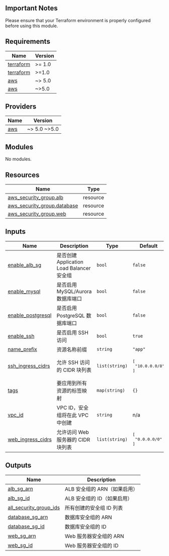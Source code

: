 <!-- BEGIN_TF_DOCS -->


## Important Notes

Please ensure that your Terraform environment is properly configured before using this module.

## Requirements

| Name | Version |
|------|---------|
| <a name="requirement_terraform"></a> [terraform](#requirement\_terraform) | >= 1.0 |
| <a name="requirement_terraform"></a> [terraform](#requirement\_terraform) | >=1.0 |
| <a name="requirement_aws"></a> [aws](#requirement\_aws) | ~> 5.0 |
| <a name="requirement_aws"></a> [aws](#requirement\_aws) | ~>5.0 |

## Providers

| Name | Version |
|------|---------|
| <a name="provider_aws"></a> [aws](#provider\_aws) | ~> 5.0 ~>5.0 |

## Modules

No modules.

## Resources

| Name | Type |
|------|------|
| [aws_security_group.alb](https://registry.terraform.io/providers/hashicorp/aws/latest/docs/resources/security_group) | resource |
| [aws_security_group.database](https://registry.terraform.io/providers/hashicorp/aws/latest/docs/resources/security_group) | resource |
| [aws_security_group.web](https://registry.terraform.io/providers/hashicorp/aws/latest/docs/resources/security_group) | resource |

## Inputs

| Name | Description | Type | Default | Required |
|------|-------------|------|---------|:--------:|
| <a name="input_enable_alb_sg"></a> [enable\_alb\_sg](#input\_enable\_alb\_sg) | 是否创建 Application Load Balancer 安全组 | `bool` | `false` | no |
| <a name="input_enable_mysql"></a> [enable\_mysql](#input\_enable\_mysql) | 是否启用 MySQL/Aurora 数据库端口 | `bool` | `false` | no |
| <a name="input_enable_postgresql"></a> [enable\_postgresql](#input\_enable\_postgresql) | 是否启用 PostgreSQL 数据库端口 | `bool` | `false` | no |
| <a name="input_enable_ssh"></a> [enable\_ssh](#input\_enable\_ssh) | 是否启用 SSH 访问 | `bool` | `true` | no |
| <a name="input_name_prefix"></a> [name\_prefix](#input\_name\_prefix) | 资源名称前缀 | `string` | `"app"` | no |
| <a name="input_ssh_ingress_cidrs"></a> [ssh\_ingress\_cidrs](#input\_ssh\_ingress\_cidrs) | 允许 SSH 访问的 CIDR 块列表 | `list(string)` | <pre>[<br/>  "10.0.0.0/8"<br/>]</pre> | no |
| <a name="input_tags"></a> [tags](#input\_tags) | 要应用到所有资源的标签映射 | `map(string)` | `{}` | no |
| <a name="input_vpc_id"></a> [vpc\_id](#input\_vpc\_id) | VPC ID，安全组将在此 VPC 中创建 | `string` | n/a | yes |
| <a name="input_web_ingress_cidrs"></a> [web\_ingress\_cidrs](#input\_web\_ingress\_cidrs) | 允许访问 Web 服务器的 CIDR 块列表 | `list(string)` | <pre>[<br/>  "0.0.0.0/0"<br/>]</pre> | no |

## Outputs

| Name | Description |
|------|-------------|
| <a name="output_alb_sg_arn"></a> [alb\_sg\_arn](#output\_alb\_sg\_arn) | ALB 安全组的 ARN（如果启用） |
| <a name="output_alb_sg_id"></a> [alb\_sg\_id](#output\_alb\_sg\_id) | ALB 安全组的 ID（如果启用） |
| <a name="output_all_security_group_ids"></a> [all\_security\_group\_ids](#output\_all\_security\_group\_ids) | 所有创建的安全组 ID 列表 |
| <a name="output_database_sg_arn"></a> [database\_sg\_arn](#output\_database\_sg\_arn) | 数据库安全组的 ARN |
| <a name="output_database_sg_id"></a> [database\_sg\_id](#output\_database\_sg\_id) | 数据库安全组的 ID |
| <a name="output_web_sg_arn"></a> [web\_sg\_arn](#output\_web\_sg\_arn) | Web 服务器安全组的 ARN |
| <a name="output_web_sg_id"></a> [web\_sg\_id](#output\_web\_sg\_id) | Web 服务器安全组的 ID |
<!-- END_TF_DOCS -->